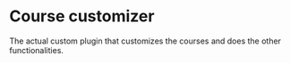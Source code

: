 # Course customizer

The actual custom plugin that customizes the courses and does the other functionalities.
